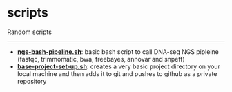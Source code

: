 # scripts

Random scripts

*****

- [**ngs-bash-pipeline.sh**](./ngs-bash-pipeline.sh): basic bash script to call DNA-seq NGS pipleine (fastqc, trimmomatic, bwa, freebayes, annovar and snpeff)
- [**base-project-set-up.sh**](./base-project-set-up.sh): creates a very basic project directory on your local machine and then adds it to git and pushes to github as a private repository
